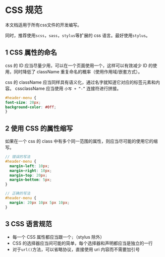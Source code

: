 # CSS 规范

<Description author="jeremyjone" version="v1" />

本文档适用于所有css文件的开发编写。

同时，推荐使用`scss`，`sass`，`stylus`等扩展的 css 语言。最好使用`stylus`。

## 1 CSS 属性的命名

css 的 ID 应当尽量少用，可以在一个页面使用一个，这样可以有效减少 ID 的使用，同时降低了 className 重复命名的概率（使用作用域/嵌套方式）。

css 的 className 应当同样具有语义化，通过名字就知道它对应的标签元素和内容。
cssclassName 应当使用 `小写 + “-”` 连接符进行拼接。

```scss
#header-menu {
font-size: 20px;
background-color: #0ff;
}
```

## 2 使用 CSS 的属性缩写

如果在一个 css 的 class 中有多个同一范围的属性，则应当尽可能的使用它的缩写。

```scss
// 错误的写法
#header-menu {
  margin-left: 10px;
  margin-right: 10px;
  margin-top: 20px;
  margin-bottom: 5px;
}

// 正确的写法
#header-menu {
  margin: 20px 10px 5px 10px;
}
```

## 3 CSS 语言规范

- 每一个 CSS 属性都应当跟一个`;`（stylus 除外）
- CSS 的选择器应当间可能的简单，每个选择器和声明都应当是独立的一行
- 对于`url()`方法，可以省略协议，直接使用 uri 内容而不需要加引号
